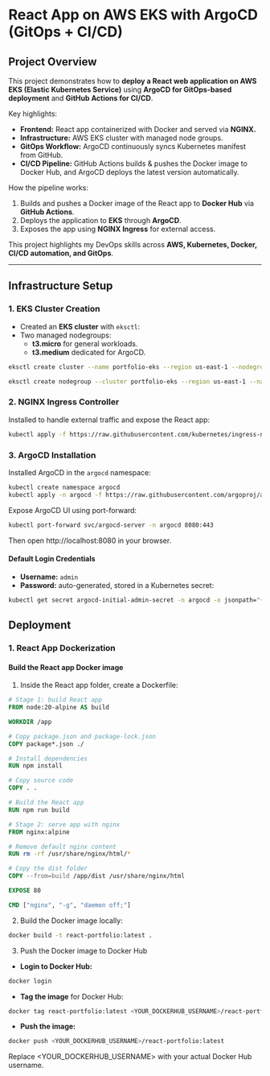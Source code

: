 # React App on AWS EKS with ArgoCD (GitOps + CI/CD)

## Project Overview

This project demonstrates how to **deploy a React web application on AWS EKS (Elastic Kubernetes Service)** using **ArgoCD for GitOps-based deployment** and **GitHub Actions for CI/CD**.

Key highlights:

- **Frontend:** React app containerized with Docker and served via **NGINX.**
- **Infrastructure:** AWS EKS cluster with managed node groups.
- **GitOps Workflow:** ArgoCD continuously syncs Kubernetes manifest from GitHub.
- **CI/CD Pipeline:** GitHub Actions builds & pushes the Docker image to Docker Hub, and ArgoCD deploys the latest version automatically.

How the pipeline works:

1. Builds and pushes a Docker image of the React app to **Docker Hub** via **GitHub Actions**.
2. Deploys the application to **EKS** through **ArgoCD**.
3. Exposes the app using **NGINX Ingress** for external access.

This project highlights my DevOps skills across **AWS, Kubernetes, Docker, CI/CD automation, and GitOps**.

---

## Infrastructure Setup

### 1. EKS Cluster Creation

- Created an **EKS cluster** with `eksctl`:
- Two managed nodegroups:
  - **t3.micro** for general workloads.
  - **t3.medium** dedicated for ArgoCD.

```bash
eksctl create cluster --name portfolio-eks --region us-east-1 --nodegroup-name demo-nodes --node-type t3.micro --nodes 1 --nodes-min 1 --nodes-max 1 --managed
```

```bash
eksctl create nodegroup --cluster portfolio-eks --region us-east-1 --name argocd-nodes --node-type t3.medium --nodes 1 --nodes-min 1 --nodes-max 1 --managed
```

### 2. NGINX Ingress Controller

Installed to handle external traffic and expose the React app:

```bash
kubectl apply -f https://raw.githubusercontent.com/kubernetes/ingress-nginx/main/deploy/static/provider/aws/deploy.yaml
```

### 3. ArgoCD Installation

Installed ArgoCD in the `argocd` namespace:

```bash
kubectl create namespace argocd
kubectl apply -n argocd -f https://raw.githubusercontent.com/argoproj/argo-cd/stable/manifests/install.yaml
```

Expose ArgoCD UI using port-forward:

```bash
kubectl port-forward svc/argocd-server -n argocd 8080:443
```

Then open http://localhost:8080 in your browser.

#### Default Login Credentials

- **Username:** `admin`
- **Password:** auto-generated, stored in a Kubernetes secret:

```bash
kubectl get secret argocd-initial-admin-secret -n argocd -o jsonpath="{.data.password}" | base64 -d
```

## Deployment

### 1. React App Dockerization

#### Build the React app Docker image

1. Inside the React app folder, create a Dockerfile:

```dockerfile
# Stage 1: build React app
FROM node:20-alpine AS build

WORKDIR /app

# Copy package.json and package-lock.json
COPY package*.json ./

# Install dependencies
RUN npm install

# Copy source code
COPY . .

# Build the React app
RUN npm run build

# Stage 2: serve app with nginx
FROM nginx:alpine

# Remove default nginx content
RUN rm -rf /usr/share/nginx/html/*

# Copy the dist folder
COPY --from=build /app/dist /usr/share/nginx/html

EXPOSE 80

CMD ["nginx", "-g", "daemon off;"]
```

2. Build the Docker image locally:

```bash
docker build -t react-portfolio:latest .
```

3. Push the Docker image to Docker Hub

- **Login to Docker Hub:**

```bash
docker login
```

- **Tag the image** for Docker Hub:

```bash
docker tag react-portfolio:latest <YOUR_DOCKERHUB_USERNAME>/react-portfolio:latest
```

- **Push the image:**

```bash
docker push <YOUR_DOCKERHUB_USERNAME>/react-portfolio:latest
```

Replace <YOUR_DOCKERHUB_USERNAME> with your actual Docker Hub username.
```
```
```
```
```
```
```

